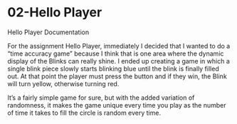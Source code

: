 # 02-Hello Player

Hello Player Documentation

For the assignment Hello Player, immediately I decided that I wanted to do a “time accuracy game” because I think that is one area where the dynamic display of the Blinks can really shine. I ended up creating a game in which a single blink piece slowly starts blinking blue until the blink is finally filled out. At that point the player must press the button and if they win, the Blink will turn yellow, otherwise turning red.

It’s a fairly simple game for sure, but with the added variation of randomness, it makes the game unique every time you play as the number of time it takes to fill the circle is random every time.
